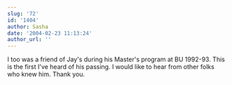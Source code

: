 ```yaml
---
slug: '72'
id: '1404'
author: Sasha
date: '2004-02-23 11:13:24'
author_url: ''
---
```

I too was a friend of Jay's during his Master's program at BU 1992-93. This is the first I've heard of his passing. I would like to hear from other folks who knew him.
Thank you.

